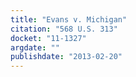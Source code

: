 ```yaml
---
title: "Evans v. Michigan"
citation: "568 U.S. 313"
docket: "11-1327"
argdate: ""
publishdate: "2013-02-20"
---
```

